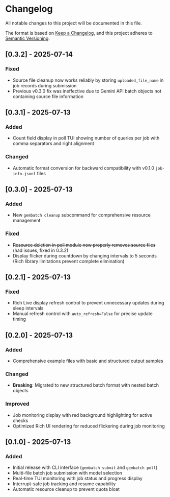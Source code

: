# Changelog

All notable changes to this project will be documented in this file.

The format is based on [Keep a Changelog](https://keepachangelog.com/en/1.0.0/),
and this project adheres to [Semantic Versioning](https://semver.org/spec/v2.0.0.html).

## [0.3.2] - 2025-07-14

### Fixed
- Source file cleanup now works reliably by storing `uploaded_file_name` in job records during submission
- Previous v0.3.0 fix was ineffective due to Gemini API batch objects not containing source file information

## [0.3.1] - 2025-07-13

### Added
- Count field display in poll TUI showing number of queries per job with comma separators and right alignment

### Changed
- Automatic format conversion for backward compatibility with v0.1.0 `job-info.jsonl` files

## [0.3.0] - 2025-07-13

### Added
- New `gembatch cleanup` subcommand for comprehensive resource management

### Fixed
- ~~Resource deletion in poll module now properly removes source files~~ (had issues, fixed in 0.3.2)
- Display flicker during countdown by changing intervals to 5 seconds (Rich library limitations prevent complete elimination)

## [0.2.1] - 2025-07-13

### Fixed
- Rich Live display refresh control to prevent unnecessary updates during sleep intervals
- Manual refresh control with `auto_refresh=False` for precise update timing

## [0.2.0] - 2025-07-13

### Added
- Comprehensive example files with basic and structured output samples

### Changed
- **Breaking**: Migrated to new structured batch format with nested batch objects

### Improved
- Job monitoring display with red background highlighting for active checks
- Optimized Rich UI rendering for reduced flickering during job monitoring

## [0.1.0] - 2025-07-13

### Added
- Initial release with CLI interface (`gembatch submit` and `gembatch poll`)
- Multi-file batch job submission with model selection
- Real-time TUI monitoring with job status and progress display
- Interrupt-safe job tracking and resume capability
- Automatic resource cleanup to prevent quota bloat
